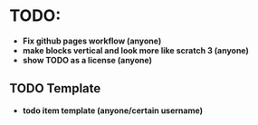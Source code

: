 # TODO:
* <b>Fix github pages workflow (anyone)</b>
* <b>make blocks vertical and look more like scratch 3 (anyone)</b>
* <b>show TODO as a license (anyone)</b>
## TODO Template
* <b>todo item template (anyone/certain username)</b>
